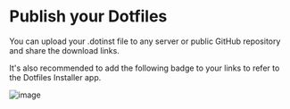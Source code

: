 # Publish your Dotfiles

You can upload your .dotinst file to any server or public GitHub repository and share the download links.

It's also recommended to add the following badge to your links to refer to the Dotfiles Installer app.

![image](/dotfiles-installer-badge.png)